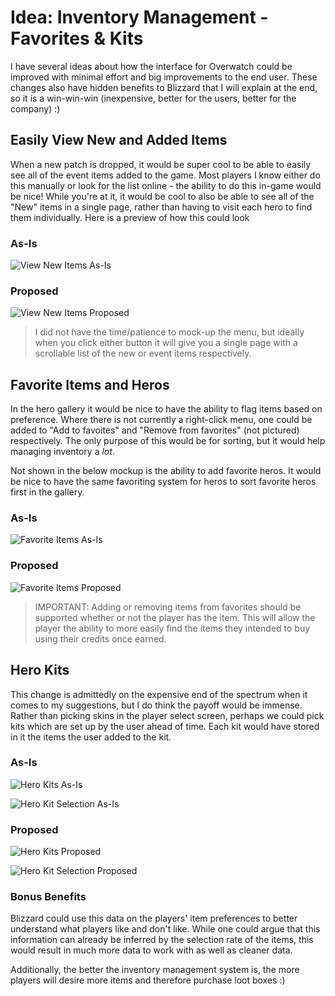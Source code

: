 # Idea: Inventory Management - Favorites & Kits

I have several ideas about how the interface for Overwatch could be improved with minimal effort and big improvements to the end user. These changes also have hidden benefits to Blizzard that I will explain at the end, so it is a win-win-win (inexpensive, better for the users, better for the company) :)

## Easily View New and Added Items

When a new patch is dropped, it would be super cool to be able to easily see all of the event items added to the game. Most players I know either do this manually or look for the list online - the ability to do this in-game would be nice! While you're at it, it would be cool to also be able to see all of the "New" items in a single page, rather than having to visit each hero to find them individually. Here is a preview of how this could look

### As-Is

![View New Items As-Is](images/view_items_as_is.png)

### Proposed

![View New Items Proposed](images/view_items_proposed.png)

> I did not have the time/patience to mock-up the menu, but ideally when you click either button it will give you a single page with a scrollable list of the new or event items respectively.

## Favorite Items and Heros

In the hero gallery it would be nice to have the ability to flag items based on preference. Where there is not currently a right-click menu, one could be added to "Add to favoites" and "Remove from favorites" (not pictured) respectively. The only purpose of this would be for sorting, but it would help managing inventory a _lot_.

Not shown in the below mockup is the ability to add favorite heros. It would be nice to have the same favoriting system for heros to sort favorite heros first in the gallery.

### As-Is

![Favorite Items As-Is](images/preferred_items_as-is.png)

### Proposed

![Favorite Items Proposed](images/preferred_items_proposed.png)

> IMPORTANT: Adding or removing items from favorites should be supported whether or not the player has the item. This will allow the player the ability to more easily find the items they intended to buy using their credits once earned.

## Hero Kits

This change is admittedly on the expensive end of the spectrum when it comes to my suggestions, but I do think the payoff would be immense. Rather than picking skins in the player select screen, perhaps we could pick kits which are set up by the user ahead of time. Each kit would have stored in it the items the user added to the kit.

### As-Is

![Hero Kits As-Is](images/kits_as_is.png)

![Hero Kit Selection As-Is](images/kit_selection_as_is.png)

### Proposed

![Hero Kits Proposed](images/kits_proposed.png)

![Hero Kit Selection Proposed](images/kit_selection_proposed.png)

### Bonus Benefits

Blizzard could use this data on the players' item preferences to better understand what players like and don't like. While one could argue that this information can already be inferred by the selection rate of the items, this would result in much more data to work with as well as cleaner data.

Additionally, the better the inventory management system is, the more players will desire more items and therefore purchase loot boxes :)
